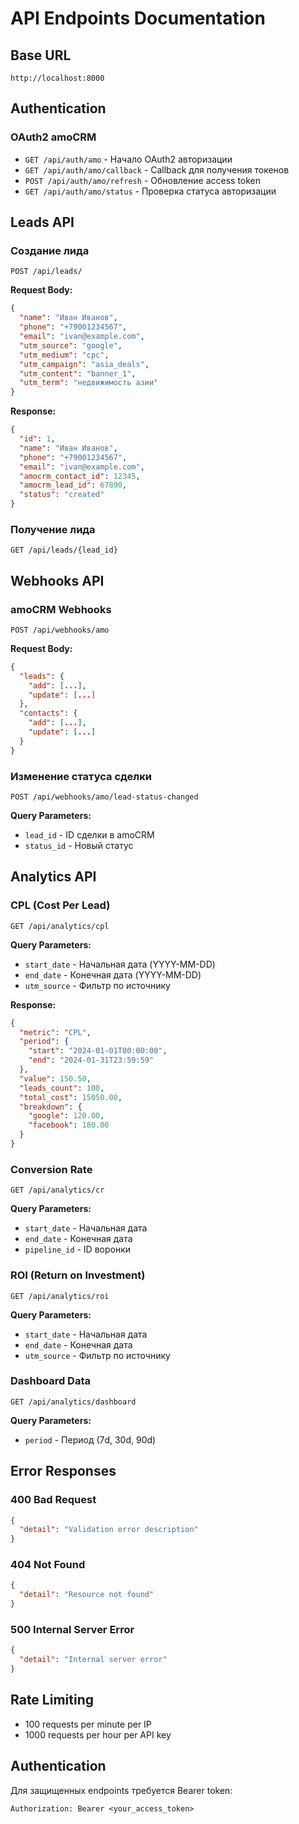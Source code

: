 # API Endpoints Documentation

## Base URL
```
http://localhost:8000
```

## Authentication

### OAuth2 amoCRM
- `GET /api/auth/amo` - Начало OAuth2 авторизации
- `GET /api/auth/amo/callback` - Callback для получения токенов
- `POST /api/auth/amo/refresh` - Обновление access token
- `GET /api/auth/amo/status` - Проверка статуса авторизации

## Leads API

### Создание лида
```
POST /api/leads/
```

**Request Body:**
```json
{
  "name": "Иван Иванов",
  "phone": "+79001234567",
  "email": "ivan@example.com",
  "utm_source": "google",
  "utm_medium": "cpc",
  "utm_campaign": "asia_deals",
  "utm_content": "banner_1",
  "utm_term": "недвижимость азии"
}
```

**Response:**
```json
{
  "id": 1,
  "name": "Иван Иванов",
  "phone": "+79001234567",
  "email": "ivan@example.com",
  "amocrm_contact_id": 12345,
  "amocrm_lead_id": 67890,
  "status": "created"
}
```

### Получение лида
```
GET /api/leads/{lead_id}
```

## Webhooks API

### amoCRM Webhooks
```
POST /api/webhooks/amo
```

**Request Body:**
```json
{
  "leads": {
    "add": [...],
    "update": [...]
  },
  "contacts": {
    "add": [...],
    "update": [...]
  }
}
```

### Изменение статуса сделки
```
POST /api/webhooks/amo/lead-status-changed
```

**Query Parameters:**
- `lead_id` - ID сделки в amoCRM
- `status_id` - Новый статус

## Analytics API

### CPL (Cost Per Lead)
```
GET /api/analytics/cpl
```

**Query Parameters:**
- `start_date` - Начальная дата (YYYY-MM-DD)
- `end_date` - Конечная дата (YYYY-MM-DD)
- `utm_source` - Фильтр по источнику

**Response:**
```json
{
  "metric": "CPL",
  "period": {
    "start": "2024-01-01T00:00:00",
    "end": "2024-01-31T23:59:59"
  },
  "value": 150.50,
  "leads_count": 100,
  "total_cost": 15050.00,
  "breakdown": {
    "google": 120.00,
    "facebook": 180.00
  }
}
```

### Conversion Rate
```
GET /api/analytics/cr
```

**Query Parameters:**
- `start_date` - Начальная дата
- `end_date` - Конечная дата
- `pipeline_id` - ID воронки

### ROI (Return on Investment)
```
GET /api/analytics/roi
```

**Query Parameters:**
- `start_date` - Начальная дата
- `end_date` - Конечная дата
- `utm_source` - Фильтр по источнику

### Dashboard Data
```
GET /api/analytics/dashboard
```

**Query Parameters:**
- `period` - Период (7d, 30d, 90d)

## Error Responses

### 400 Bad Request
```json
{
  "detail": "Validation error description"
}
```

### 404 Not Found
```json
{
  "detail": "Resource not found"
}
```

### 500 Internal Server Error
```json
{
  "detail": "Internal server error"
}
```

## Rate Limiting

- 100 requests per minute per IP
- 1000 requests per hour per API key

## Authentication

Для защищенных endpoints требуется Bearer token:

```
Authorization: Bearer <your_access_token>
```
